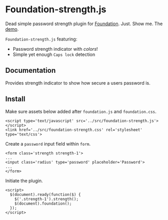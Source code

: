 # Foundation-strength.js

Dead simple password strength plugin for [Foundation](http://foundation.zurb.com/).
Just. Show me. The [demo](http://qatsi.github.io/foundation-strength.js/index.htm).

`Foundation-strength.js` featuring:
- Password strength indicator with *colors*!
- Simple yet enough `Caps lock` detection

## Documentation

Provides strength indicator to show how secure a users password is.

## Install

Make sure assets below added after `foundation.js`  and `foundation.css`.

```
<script type='text/javascript' src='../src/foundation-strength.js'></script>
<link href='../src/foundation-strength.css' rel='stylesheet' type='text/css'>
```

Create a `password` input field within `form`.

```
<form class='strength strength-1'>
...
<input class='radius' type='password' placeholder='Password'>
...
</form>
```

Initiate the plugin.

```
<script>
  $(document).ready(function($) {
    $('.strength-1').strength();
    $(document).foundation();
  });
</script>
```
